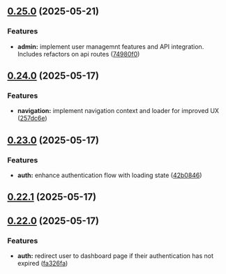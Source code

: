 ## [0.25.0](https://github.com/gdamalis/toulmin-lab/compare/v0.24.0...v0.25.0) (2025-05-21)


### Features

* **admin:** implement user managemnt features and API integration. Includes refactors on api routes ([74980f0](https://github.com/gdamalis/toulmin-lab/commit/74980f018449599250e51e8f938707f88aac7a1e))

## [0.24.0](https://github.com/gdamalis/toulmin-lab/compare/v0.23.0...v0.24.0) (2025-05-17)


### Features

* **navigation:** implement navigation context and loader for improved UX ([257dc6e](https://github.com/gdamalis/toulmin-lab/commit/257dc6e5735f487cecd5cc60e64109a039e1db7f))

## [0.23.0](https://github.com/gdamalis/toulmin-lab/compare/v0.22.1...v0.23.0) (2025-05-17)


### Features

* **auth:** enhance authentication flow with loading state ([42b0846](https://github.com/gdamalis/toulmin-lab/commit/42b0846fe05f05b51dffa4b301199815a971c455))

## [0.22.1](https://github.com/gdamalis/toulmin-lab/compare/v0.22.0...v0.22.1) (2025-05-17)

## [0.22.0](https://github.com/gdamalis/toulmin-lab/compare/v0.21.2...v0.22.0) (2025-05-17)


### Features

* **auth:** redirect user to dashboard page if their authentication has not expired ([fa326fa](https://github.com/gdamalis/toulmin-lab/commit/fa326fac76b5a5512e9e73a5b6309ebe8cfe26e1))

